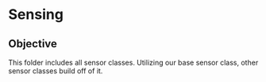 # Sensing

## Objective
This folder includes all sensor classes. Utilizing our base sensor class, other sensor classes build off of it.
